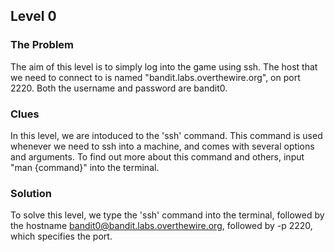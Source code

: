 ## Level 0

### The Problem

The aim of this level is to simply log into the game using ssh. The host that we need to connect to 
is named "bandit.labs.overthewire.org", on port 2220. Both the username and password are bandit0.

### Clues

In this level, we are intoduced to the 'ssh' command. This command is used whenever we need to ssh
into a machine, and comes with several options and arguments. To find out more about this command and others, 
input "man {command}" into the terminal.

### Solution

To solve this level, we type the 'ssh' command into the terminal, followed by the hostname 
bandit0@bandit.labs.overthewire.org, followed by -p 2220, which specifies the port. 